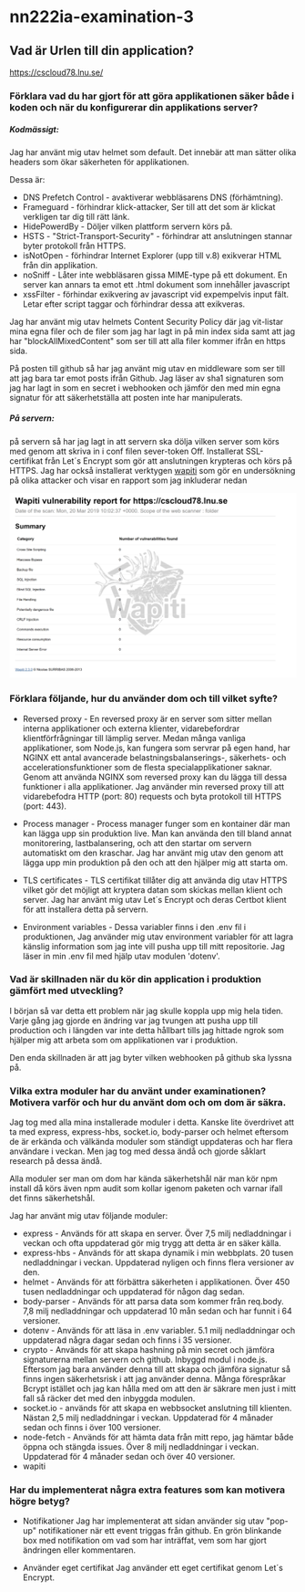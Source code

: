 # nn222ia-examination-3

## Vad är Urlen till din application?

https://cscloud78.lnu.se/

### Förklara vad du har gjort för att göra applikationen säker både i koden och när du konfigurerar din applikations server?

##### Kodmässigt: 

Jag har använt mig utav helmet som default. Det innebär att man sätter olika headers som ökar säkerheten för applikationen.

Dessa är:
  
  * DNS Prefetch Control - avaktiverar webbläsarens DNS (förhämtning).
  * Frameguard - förhindrar klick-attacker, Ser till att det som är klickat verkligen tar dig till rätt länk.
  * HidePowerdBy - Döljer vilken plattform servern körs på.
  * HSTS - "Strict-Transport-Security" - förhindrar att anslutningen stannar byter protokoll från HTTPS.
  * isNotOpen - förhindrar Internet Explorer (upp till v.8) exikverar HTML från din applikation.
  * noSniff - Låter inte webbläsaren gissa MIME-type på ett dokument. En server kan annars ta emot ett .html dokument som innehåller javascript
  * xssFilter - förhindar exikvering av javascript vid expempelvis input fält. Letar efter script taggar och förhindrar dessa att exikveras.

Jag har använt mig utav helmets Content Security Policy där jag vit-listar mina egna filer och de filer som jag har lagt in på min index sida samt att jag har "blockAllMixedContent" som ser till att alla filer kommer ifrån en https sida.

På posten till github så har jag använt mig utav en middleware som ser till att jag bara tar emot posts ifrån Github. Jag läser av sha1 signaturen som jag har lagt in som en secret i webhooken och jämför den med min egna signatur för att säkerhetställa att posten inte har manipulerats.

##### På servern:

på servern så har jag lagt in att servern ska dölja vilken server som körs med genom att skriva in i conf filen sever-token Off.
Installerat SSL-certifikat från Let´s Encrypt som gör att anslutningen krypteras och körs på HTTPS.
Jag har också installerat verktygen [wapiti](http://wapiti.sourceforge.net) som gör en undersökning på olika attacker och visar en rapport som jag inkluderar nedan

![Wapiti Report](./security-report.PNG)

### Förklara följande, hur du använder dom och till vilket syfte?

* Reversed proxy - En reversed proxy är en server som sitter mellan interna applikationer och externa klienter, vidarebefordrar klientförfrågningar till lämplig server. Medan många vanliga applikationer, som Node.js, kan fungera som servrar på egen hand, har NGINX ett antal avancerade belastningsbalanserings-, säkerhets- och accelerationsfunktioner som de flesta specialapplikationer saknar. Genom att använda NGINX som reversed proxy kan du lägga till dessa funktioner i alla applikationer. Jag använder min reversed proxy till att vidarebefodra HTTP (port: 80) requests och byta protokoll till HTTPS (port: 443).

* Process manager - Process manager funger som en kontainer där man kan lägga upp sin produktion live. Man kan använda den till bland annat monitorering, lastbalansering,
och att den startar om servern automatiskt om den kraschar. Jag har använt mig utav den genom att lägga upp min produktion på den och att den hjälper mig att starta om.

* TLS certificates - TLS certifikat tillåter dig att använda dig utav HTTPS vilket gör det möjligt att kryptera datan som skickas mellan klient och server. Jag har använt
mig utav Let´s Encrypt och deras Certbot klient för att installera detta på servern.

* Environment variables - Dessa variabler finns i den .env fil i produktionen, Jag använder mig utav environment variabler för att lagra känslig information som jag inte vill pusha upp till mitt repositorie. Jag läser in min .env fil med hjälp utav modulen 'dotenv'.

### Vad är skillnaden när du kör din application i produktion gämfört med utveckling?

I början så var detta ett problem när jag skulle koppla upp mig hela tiden. Varje gång jag gjorde en ändring var jag tvungen att pusha upp till production och i längden var inte detta hållbart tills jag hittade ngrok som hjälper mig att arbeta som om applikationen var i produktion.

Den enda skillnaden är att jag byter vilken webhooken på github ska lyssna på.

### Vilka extra moduler har du använt under examinationen? Motivera varför och hur du använt dom och om dom är säkra.

Jag tog med alla mina installerade moduler i detta. Kanske lite överdrivet att ta med express, express-hbs, socket.io, body-parser och helmet eftersom de är erkända och välkända moduler som ständigt uppdateras och har flera användare i veckan. Men jag tog med dessa ändå och gjorde såklart research på dessa ändå.

Alla moduler ser man om dom har kända säkerhetshål när man kör npm install då körs även npm audit som kollar igenom paketen och varnar ifall det finns säkerhetshål.

Jag har använt mig utav följande moduler:

* express - Används för att skapa en server. 
  Över 7,5 milj nedladdningar i veckan och ofta uppdaterad gör mig trygg att detta är en säker källa.
* express-hbs - Används för att skapa dynamik i min webbplats.
  20 tusen nedladdningar i veckan. Uppdaterad nyligen och finns flera versioner av den.
* helmet - Används för att förbättra säkerheten i applikationen.
  Över 450 tusen nedladdningar och uppdaterad för någon dag sedan.
* body-parser - Används för att parsa data som kommer från req.body.
  7,8 milj nedladdningar och uppdaterad 10 mån sedan och har funnit i 64 versioner.
* dotenv - Används för att läsa in .env variabler.
  5.1 milj nedladdningar och uppdaterad några dagar sedan och finns i 35 versioner.
* crypto - Används för att skapa hashning på min secret och jämföra signaturerna mellan servern och github.
  Inbyggd modul i node.js. Eftersom jag bara använder denna till att skapa och jämföra signatur så finns ingen säkerhetsrisk i att jag använder denna. Många förespråkar Bcrypt istället och jag kan hålla med om att den är säkrare men just i mitt fall så räcker det med den inbyggda modulen.
* socket.io - används för att skapa en webbsocket anslutning till klienten.
  Nästan 2,5 milj nedladdningar i veckan. Uppdaterad för 4 månader sedan och finns i över 100 versioner.
* node-fetch - Används för att hämta data från mitt repo, jag hämtar både öppna och stängda issues.
  Över 8 milj nedladdningar i veckan. Uppdaterad för 4 månader sedan och över 40 versioner.
* wapiti

### Har du implementerat några extra features som kan motivera högre betyg?

* Notifikationer
  Jag har implementerat att sidan använder sig utav "pop-up" notifikationer när ett event triggas från github. En grön blinkande box med notifikation om vad som har inträffat, vem som har gjort ändringen eller kommentaren.

* Använder eget certifikat
  Jag använder ett eget certifikat genom Let´s Encrypt.